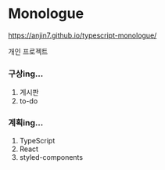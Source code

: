 # Monologue

https://anjin7.github.io/typescript-monologue/

개인 프로젝트

### 구상ing...

1. 게시판
2. to-do

### 계획ing...

1. TypeScript
2. React
3. styled-components
